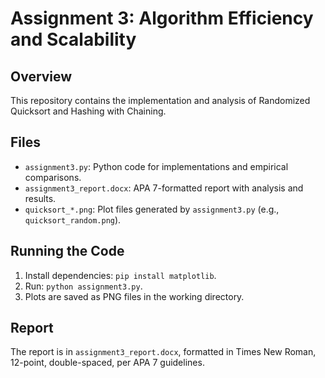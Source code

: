 # Assignment 3: Algorithm Efficiency and Scalability

## Overview
This repository contains the implementation and analysis of Randomized Quicksort and Hashing with Chaining.

## Files
- `assignment3.py`: Python code for implementations and empirical comparisons.
- `assignment3_report.docx`: APA 7-formatted report with analysis and results.
- `quicksort_*.png`: Plot files generated by `assignment3.py` (e.g., `quicksort_random.png`).

## Running the Code
1. Install dependencies: `pip install matplotlib`.
2. Run: `python assignment3.py`.
3. Plots are saved as PNG files in the working directory.

## Report
The report is in `assignment3_report.docx`, formatted in Times New Roman, 12-point, double-spaced, per APA 7 guidelines.
